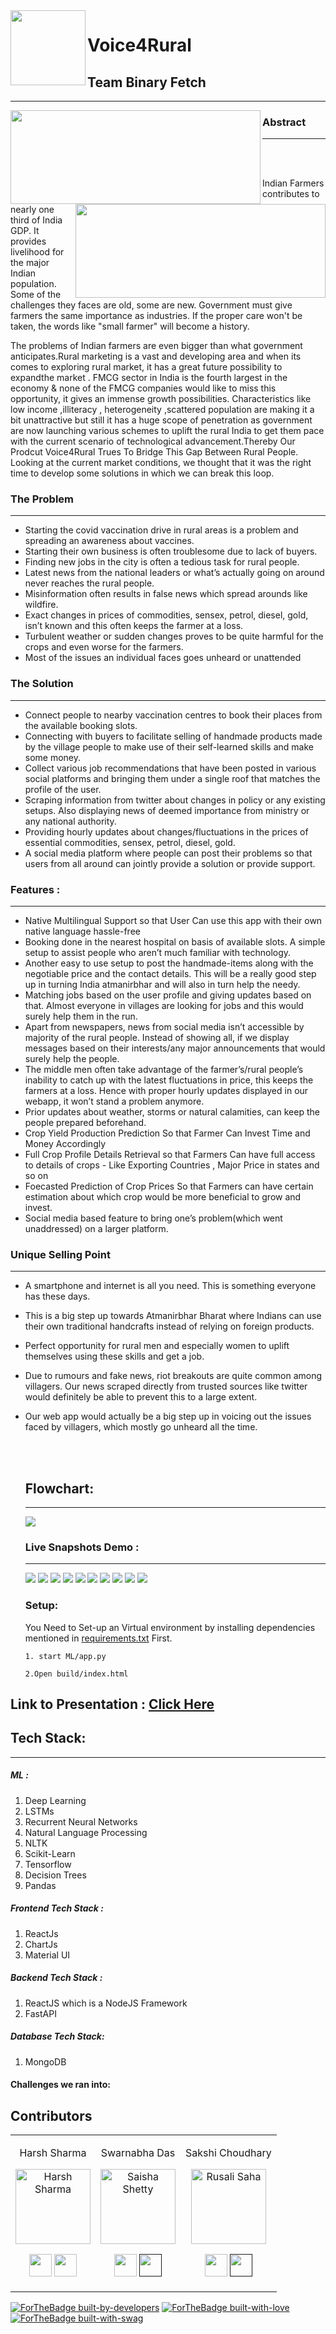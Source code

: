 <img align="left" width="120" height="120" src="https://github.com/sakshi-choudhary/Voice4Rural/blob/hs/dl/Visual%20Content/Main%20Logo.jpeg">


# Voice4Rural
## Team Binary Fetch  


<hr>

<img align="left"  width="400" height="150" src="https://github.com/sakshi-choudhary/Voice4Rural/blob/hs/dl/Visual%20Content/logo%20main.jpeg">
<img align="right" width="400"  height="150" src="https://github.com/sakshi-choudhary/Voice4Rural/blob/hs/dl/Visual%20Content/team%20logo.jpeg">





### **Abstract**

<hr><br><br>

Indian Farmers contributes to nearly one third of India GDP. It provides livelihood for the major Indian population. Some of the challenges they faces are old, some are new. Government must give farmers the same importance as industries. If the proper care won't be taken, the words like "small farmer" will become a history.

The problems of Indian farmers are even bigger than what government anticipates.Rural marketing is a vast and developing area and when its comes to exploring rural market, it has a great future possibility to expandthe market . FMCG sector in India is the fourth largest in the economy & none of the FMCG companies would like to miss this
opportunity, it gives an immense growth possibilities. Characteristics like low income ,illiteracy , heterogeneity ,scattered population are
making it a bit unattractive but still it has a huge scope of penetration as government are now launching various schemes to uplift the rural
India to get them pace with the current scenario of technological advancement.Thereby Our Prodcut Voice4Rural Trues To Bridge This Gap Between Rural People.
<br>
Looking at the current market conditions, we thought that it was the right time to develop some solutions in which we can break this loop.


### **The Problem**

<hr>

  -  Starting the covid vaccination drive in rural areas is a problem and spreading an awareness about vaccines.
  -  Starting their own business is often troublesome due to lack of buyers.
  -  Finding new jobs in the city is often a tedious task for rural people.
  -  Latest news from the national leaders or what’s actually going on around never reaches the rural people.
  -  Misinformation often results in false news which spread arounds like wildfire.
  -  Exact changes in prices of commodities, sensex, petrol, diesel, gold, isn’t known and this often keeps the farmer at a loss.
  -  Turbulent weather or sudden changes proves to be quite harmful for the crops and even worse for the farmers.
  -  Most of the issues an individual faces goes unheard or unattended



### **The Solution**

<hr>

- Connect people to nearby vaccination centres to book their places from the available booking slots.
- Connecting with buyers to facilitate selling of handmade products made by the village people to make use of their self-learned skills and make some money.
- Collect various job recommendations that have been posted in various social platforms and bringing them under a single roof that matches the profile of the user.
- Scraping information from twitter about changes in policy or any existing setups. Also displaying news of deemed importance from ministry or any national authority.
- Providing hourly updates about changes/fluctuations in the prices of essential commodities, sensex, petrol, diesel, gold.
- A social media platform where people can post their problems so that users from all around can jointly provide a solution or provide support.

### **Features :**

<hr>

- Native Multilingual Support so that User Can use this app with their own native language hassle-free
- Booking done in the nearest hospital on basis of available slots.  A simple setup to assist people who aren’t much familiar with technology.
- Another easy to use setup to post the handmade-items along with the negotiable price and the contact details. This will be a really good step up in turning India atmanirbhar and will also in turn help the needy.
- Matching jobs based on the user profile and giving updates based on that. Almost everyone in villages are looking for jobs and this would surely help them in the run.
- Apart from newspapers, news from social media isn’t accessible by majority of the rural people. Instead of showing all, if we display messages based on their interests/any major announcements that would surely help the people.
- The middle men often take advantage of the farmer’s/rural people’s inability to catch up with the latest fluctuations in price, this keeps the farmers at a loss. Hence with proper hourly updates displayed in our webapp, it won’t stand a problem anymore.
- Prior updates about weather, storms or natural calamities, can keep the people prepared beforehand.
- Crop Yield Production Prediction So that Farmer Can Invest Time and Money Accordingly
- Full Crop Profile Details Retrieval so that Farmers Can have full access to details of crops - Like Exporting Countries , Major Price in states and so on
- Foecasted Prediction of Crop Prices So that Farmers can have certain estimation about which crop would be more beneficial to grow and invest.
- Social media based feature to bring one’s problem(which went unaddressed) on a larger platform.



### **Unique Selling Point**

<hr>

- A smartphone and internet is all you need. This is something everyone has these days.
- This is a big step up towards Atmanirbhar Bharat where Indians can use their own traditional handcrafts instead of relying on foreign products.
- Perfect opportunity for rural men and especially women to uplift themselves using these skills and get a job.
- Due to rumours and fake news, riot breakouts are quite common among villagers. Our news scraped directly from trusted sources like twitter would definitely be able to prevent this to a large extent.
- Our web app would actually be a big step up in voicing out the issues faced by villagers, which mostly go unheard all the time. 



  <br><br>
  
  ## **Flowchart**:
  
  <hr>
  
  <img align="center" src="https://github.com/sakshi-choudhary/Voice4Rural/blob/hs/dl/Visual%20Content/Flowchart.jpeg">
  
   <br> 
   
  ### Live Snapshots Demo :
  
  <hr>
  
    <img src="https://github.com/sakshi-choudhary/Voice4Rural/blob/hs/dl/Visual%20Content/main%20landing%20eng.jpeg">
    <img src="https://github.com/sakshi-choudhary/Voice4Rural/blob/hs/dl/Visual%20Content/demo%20-%20buy%20ss.jpeg">
    <img src="https://github.com/sakshi-choudhary/Voice4Rural/blob/hs/dl/Visual%20Content/demo%20book%20slot%20ss.jpeg">
    <img src="https://github.com/sakshi-choudhary/Voice4Rural/blob/hs/dl/Visual%20Content/demo-jobs%20find%20ss.jpeg">
    <img src="https://github.com/sakshi-choudhary/Voice4Rural/blob/hs/dl/Visual%20Content/demo-vaacine%20slot%20ss.jpeg">
    <img src="https://github.com/sakshi-choudhary/Voice4Rural/blob/hs/dl/Visual%20Content/shop%20areana.jpeg">
    <img src="https://github.com/sakshi-choudhary/Voice4Rural/blob/hs/dl/Visual%20Content/twitter%20based%20news.jpeg">
    <img src="https://github.com/sakshi-choudhary/Voice4Rural/blob/hs/dl/Visual%20Content/ml%20ss.jpeg">
    <img src="https://github.com/sakshi-choudhary/Voice4Rural/blob/hs/dl/Visual%20Content/Multilinugal%20ss-2%20landing.jpeg">
    <img src="https://github.com/sakshi-choudhary/Voice4Rural/blob/hs/dl/Visual%20Content/Multilinugal%20ss.jpeg">
  
  ### Setup:
  You Need to Set-up an Virtual environment by installing dependencies mentioned in [requirements.txt]() First.
  
  ```
  1. start ML/app.py
  
  2.Open build/index.html
  
  ```
  
## **Link to Presentation** : [Click Here]()

## **Tech Stack:**

<hr>


##### ML :

  1.	Deep Learning
  2.	LSTMs
  3.	Recurrent Neural Networks
  4.	Natural Language Processing
  5.	NLTK
  6.	Scikit-Learn
  7.	Tensorflow
  8.  Decision Trees
  9.  Pandas

##### Frontend Tech Stack :

1. ReactJs
2. ChartJs
3. Material UI


##### Backend Tech Stack :


1. ReactJS which is a NodeJS Framework
2. FastAPI

##### Database Tech Stack:

1. MongoDB




   
     
 
  #### Challenges we ran into:


  
  
  ## Contributors

<table>
<tr align="center">




<td>

Harsh Sharma

<p align="center">
<img src = "https://avatars.githubusercontent.com/harshgeek4coder"  height="120" alt="Harsh Sharma">
</p>
<p align="center">
<a href = "https://github.com/harshgeek4coder"><img src = "http://www.iconninja.com/files/241/825/211/round-collaboration-social-github-code-circle-network-icon.svg" width="36" height = "36"/></a>
<a href = "https://www.linkedin.com/in/harsh-sharma-484a4ab6/">
<img src = "http://www.iconninja.com/files/863/607/751/network-linkedin-social-connection-circular-circle-media-icon.svg" width="36" height="36"/>
</a>
</p>
</td>


<td>

Swarnabha Das

<p align="center">
<img src = "https://avatars.githubusercontent.com/sd2001"  height="120" alt="Saisha Shetty">
</p>
<p align="center">
<a href = "https://github.com/sd2001"><img src = "http://www.iconninja.com/files/241/825/211/round-collaboration-social-github-code-circle-network-icon.svg" width="36" height = "36"/></a>
<a href = "">
<img src = "http://www.iconninja.com/files/863/607/751/network-linkedin-social-connection-circular-circle-media-icon.svg" width="36" height="36"/>
</a>
</p>
</td>

<td>

Sakshi Choudhary

<p align="center">
<img src = "https://avatars.githubusercontent.com/sakshi-choudhary"  height="120" alt="Rusali Saha">
</p>
<p align="center">
<a href = "https://github.com/sakshi-choudhary"><img src = "http://www.iconninja.com/files/241/825/211/round-collaboration-social-github-code-circle-network-icon.svg" width="36" height = "36"/></a>
<a href = "">
<img src = "http://www.iconninja.com/files/863/607/751/network-linkedin-social-connection-circular-circle-media-icon.svg" width="36" height="36"/>
</a>
</p>
</td>






  </table>
</tr>
  </table>
  
  <p align="center">
  
   [![ForTheBadge built-by-developers](http://ForTheBadge.com/images/badges/built-by-developers.svg)](https://github.com/saxenabhishek/MonPrix/)
   [![ForTheBadge built-with-love](http://ForTheBadge.com/images/badges/built-with-love.svg)](https://github.com/saxenabhishek/MonPrix/)
   [![ForTheBadge built-with-swag](http://ForTheBadge.com/images/badges/built-with-swag.svg)](https://github.com/saxenabhishek/MonPrix/)
   </p>
